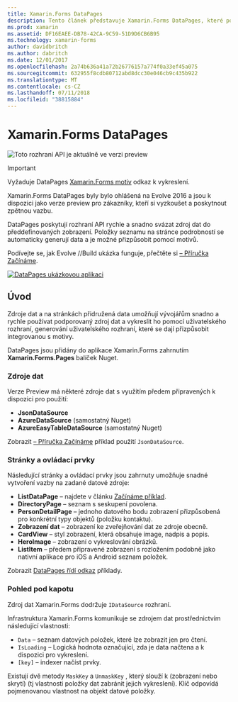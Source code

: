 ```yaml
---
title: Xamarin.Forms DataPages
description: Tento článek představuje Xamarin.Forms DataPages, které poskytuje rozhraní API pro rychle a snadno svázat zdroj dat se předdefinovaných zobrazení.
ms.prod: xamarin
ms.assetid: DF16EAEE-DB78-42CA-9C59-51D9D6CB6B95
ms.technology: xamarin-forms
author: davidbritch
ms.author: dabritch
ms.date: 12/01/2017
ms.openlocfilehash: 2a74b636a41a72b26776157a774f0a33ef45a075
ms.sourcegitcommit: 632955f8cdb80712abd8dcc30e046cb9c435b922
ms.translationtype: MT
ms.contentlocale: cs-CZ
ms.lasthandoff: 07/11/2018
ms.locfileid: "38815884"
---
```

# <a name="xamarinforms-datapages"></a>Xamarin.Forms DataPages

![](~/media/shared/preview.png "Toto rozhraní API je aktuálně ve verzi preview")

> [!IMPORTANT]
> Vyžaduje DataPages [Xamarin.Forms motiv](~/xamarin-forms/user-interface/themes/index.md) odkaz k vykreslení.

Xamarin.Forms DataPages byly bylo ohlášená na Evolve 2016 a jsou k dispozici jako verze preview pro zákazníky, kteří si vyzkoušet a poskytnout zpětnou vazbu.

DataPages poskytují rozhraní API rychle a snadno svázat zdroj dat do předdefinovaných zobrazení. Položky seznamu na stránce podrobností se automaticky generují data a je možné přizpůsobit pomocí motivů.

Podívejte se, jak Evolve //Build ukázka funguje, přečtěte si [– Příručka Začínáme](get-started.md).

[![](images/demo-sml.png "DataPages ukázkovou aplikaci")](images/demo.png#lightbox "DataPages ukázkové aplikace")

## <a name="introduction"></a>Úvod

Zdroje dat a na stránkách přidružená data umožňují vývojářům snadno a rychle používat podporovaný zdroj dat a vykreslit ho pomocí uživatelského rozhraní, generování uživatelského rozhraní, které se dají přizpůsobit integrovanou s motivy.

DataPages jsou přidány do aplikace Xamarin.Forms zahrnutím **Xamarin.Forms.Pages** balíček Nuget.

### <a name="data-sources"></a>Zdroje dat

Verze Preview má některé zdroje dat s využitím předem připravených k dispozici pro použití:

* **JsonDataSource**
* **AzureDataSource** (samostatný Nuget)
* **AzureEasyTableDataSource** (samostatný Nuget)

Zobrazit [– Příručka Začínáme](get-started.md) příklad použití `JsonDataSource`.


### <a name="pages--controls"></a>Stránky a ovládací prvky

Následující stránky a ovládací prvky jsou zahrnuty umožňuje snadné vytvoření vazby na zadané datové zdroje:

* **ListDataPage** – najdete v článku [Začínáme příklad](get-started.md).
* **DirectoryPage** – seznam s seskupení povolena.
* **PersonDetailPage** – jednoho datového bodu zobrazení přizpůsobená pro konkrétní typy objektů (položku kontaktu).
* **Zobrazení dat** – zobrazení ke zveřejňování dat ze zdroje obecně.
* **CardView** – styl zobrazení, která obsahuje image, nadpis a popis.
* **HeroImage** – zobrazení o vykreslování obrázků.
* **ListItem** – předem připravené zobrazení s rozložením podobně jako nativní aplikace pro iOS a Android seznam položek.

Zobrazit [DataPages řídí odkaz](controls.md) příklady.



### <a name="under-the-hood"></a>Pohled pod kapotu

Zdroj dat Xamarin.Forms dodržuje `IDataSource` rozhraní.

Infrastruktura Xamarin.Forms komunikuje se zdrojem dat prostřednictvím následující vlastnosti:

* `Data` – seznam datových položek, které lze zobrazit jen pro čtení.
* `IsLoading` – Logická hodnota označující, zda je data načtena a k dispozici pro vykreslení.
* `[key]` – indexer načíst prvky.

Existují dvě metody `MaskKey` a `UnmaskKey` , který slouží k (zobrazení nebo skrytí) (tj vlastnosti položky dat zabránit jejich vykreslení).
Klíč odpovídá pojmenovanou vlastnost na objekt datové položky.
